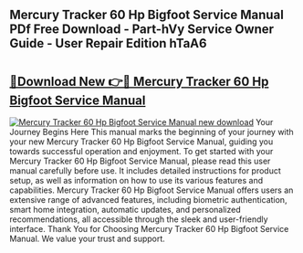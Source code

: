 ## Mercury Tracker 60 Hp Bigfoot Service Manual PDf Free Download - Part-hVy Service Owner Guide - User Repair Edition hTaA6

# <h2><a href="http://bc56406.oget.top/?id=Mercury+Tracker+60+Hp+Bigfoot+Service+Manual">🔗Download New 👉🔴 Mercury Tracker 60 Hp Bigfoot Service Manual</a></h2>

[![Mercury Tracker 60 Hp Bigfoot Service Manual new download](https://i.imgur.com/5g1atiW.png)](http://bc56406.oget.top/?id=Mercury+Tracker+60+Hp+Bigfoot+Service+Manual)
Your Journey Begins Here This manual marks the beginning of your journey with your new Mercury Tracker 60 Hp Bigfoot Service Manual, guiding you towards successful operation and enjoyment. To get started with your Mercury Tracker 60 Hp Bigfoot Service Manual, please read this user manual carefully before use. It includes detailed instructions for product setup, as well as information on how to use its various features and capabilities. Mercury Tracker 60 Hp Bigfoot Service Manual offers users an extensive range of advanced features, including biometric authentication, smart home integration, automatic updates, and personalized recommendations, all accessible through the sleek and user-friendly interface. Thank You for Choosing Mercury Tracker 60 Hp Bigfoot Service Manual. We value your trust and support.
